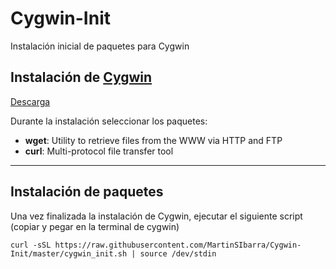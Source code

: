 # Cygwin-Init
Instalación inicial de paquetes para Cygwin

## Instalación de [Cygwin](https://cygwin.com/install.html)

[Descarga](https://cygwin.com/setup-x86_64.exe)

Durante la instalación seleccionar los paquetes:
* **wget**: Utility to retrieve files from the WWW via HTTP and FTP
* **curl**: Multi-protocol file transfer tool

---------------

## Instalación de paquetes

Una vez finalizada la instalación de Cygwin, ejecutar el siguiente script (copiar y pegar en la terminal de cygwin)

```
curl -sSL https://raw.githubusercontent.com/MartinSIbarra/Cygwin-Init/master/cygwin_init.sh | source /dev/stdin
```
